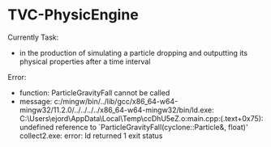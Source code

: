 # TVC-PhysicEngine

Currently Task:
- in the production of simulating a particle dropping and outputting its physical properties after a time interval

Error:
- function:  ParticleGravityFall  cannot be called
- message:
c:/mingw/bin/../lib/gcc/x86_64-w64-mingw32/11.2.0/../../../../x86_64-w64-mingw32/bin/ld.exe: C:\Users\ejord\AppData\Local\Temp\ccDhU5eZ.o:main.cpp:(.text+0x75): undefined reference to `ParticleGravityFall(cyclone::Particle&, float)'
collect2.exe: error: ld returned 1 exit status
